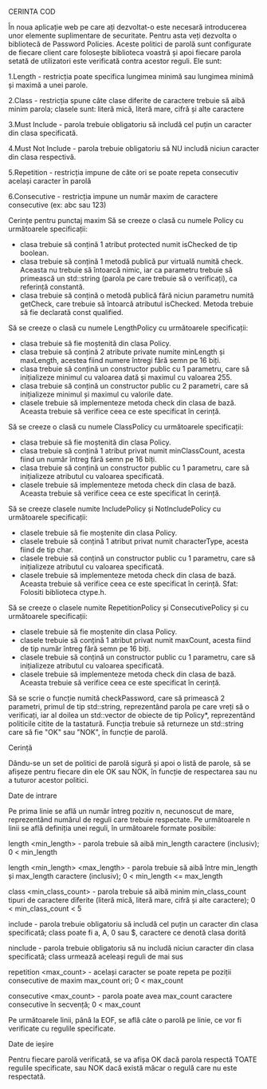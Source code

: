 CERINTA COD

În noua aplicație web pe care ați dezvoltat-o este necesară introducerea unor elemente suplimentare de securitate. Pentru asta veți dezvolta o bibliotecă de Password Policies. 
Aceste politici de parolă sunt configurate de fiecare client care folosește biblioteca voastră și apoi fiecare parola setată de utilizatori este verificată contra acestor reguli. Ele sunt:

1.Length - restricția poate specifica lungimea minimă sau lungimea minimă și maximă a unei parole.

2.Class - restricția spune câte clase diferite de caractere trebuie să aibă minim parola; clasele sunt: literă mică, literă mare, cifră și alte caractere

3.Must Include - parola trebuie obligatoriu să includă cel puțin un caracter din clasa specificată.

4.Must Not Include - parola trebuie obligatoriu să NU includă niciun caracter din clasa respectivă.

5.Repetition - restricția impune de câte ori se poate repeta consecutiv același caracter în parolă

6.Consecutive - restricția impune un număr maxim de caractere consecutive (ex: abc sau 123)

Cerințe pentru punctaj maxim
Să se creeze o clasă cu numele Policy cu următoarele specificații:
- clasa trebuie să conțină 1 atribut protected numit isChecked de tip boolean.
- clasa trebuie să conțină 1 metodă publică pur virtuală numită check. Aceasta nu trebuie să întoarcă nimic, iar ca parametru trebuie să primească un std::string (parola pe care trebuie să o verificați), ca referință constantă.
- clasa trebuie să conțină o metodă publică fără niciun parametru numită getCheck, care trebuie să întoarcă atributul isChecked. Metoda trebuie să fie declarată const qualified.

Să se creeze o clasă cu numele LengthPolicy cu următoarele specificații:
- clasa trebuie să fie moștenită din clasa Policy.
- clasa trebuie să conțină 2 atribute private numite minLength și maxLength, acestea fiind numere întregi fără semn pe 16 biți.
- clasa trebuie să conțină un constructor public cu 1 parametru, care să inițializeze minimul cu valoarea dată și maximul cu valoarea 255.
- clasa trebuie să conțină un constructor public cu 2 parametri, care să inițializeze minimul și maximul cu valorile date.
- clasele trebuie să implementeze metoda check din clasa de bază. Aceasta trebuie să verifice ceea ce este specificat în cerință.

Să se creeze o clasă cu numele ClassPolicy cu următoarele specificații:
- clasa trebuie să fie moștenită din clasa Policy.
- clasa trebuie să conțină 1 atribut privat numit minClassCount, acesta fiind un număr întreg fără semn pe 16 biți.
- clasa trebuie să conțină un constructor public cu 1 parametru, care să inițializeze atributul cu valoarea specificată.
- clasele trebuie să implementeze metoda check din clasa de bază. Aceasta trebuie să verifice ceea ce este specificat în cerință.

Să se creeze clasele numite IncludePolicy și NotIncludePolicy cu următoarele specificații:
- clasele trebuie să fie moștenite din clasa Policy.
- clasele trebuie să conțină 1 atribut privat numit characterType, acesta fiind de tip char.
- clasele trebuie să conțină un constructor public cu 1 parametru, care să inițializeze atributul cu valoarea specificată.
- clasele trebuie să implementeze metoda check din clasa de bază. Aceasta trebuie să verifice ceea ce este specificat în cerință.
Sfat: Folositi biblioteca ctype.h.

Să se creeze o clasele numite RepetitionPolicy și ConsecutivePolicy și  cu următoarele specificații:
- clasele trebuie să fie moștenite din clasa Policy.
- clasele trebuie să conțină 1 atribut privat numit maxCount, acesta fiind de tip număr întreg fără semn pe 16 biți.
- clasele trebuie să conțină un constructor public cu 1 parametru, care să inițializeze atributul cu valoarea specificată.
- clasele trebuie să implementeze metoda check din clasa de bază. Aceasta trebuie să verifice ceea ce este specificat în cerință.

Să se scrie o funcție numită checkPassword, care să primească 2 parametri, primul de tip std::string, reprezentând parola pe care vreți să o verificați, iar al doilea un std::vector de obiecte de tip Policy*, reprezentând politicile citite de la tastatură. 
Funcția trebuie să returneze un std::string care să fie "OK" sau "NOK", în funcție de parolă.

Cerință

Dându-se un set de politici de parolă sigură și apoi o listă de parole, să se afișeze pentru fiecare din ele OK sau NOK, în funcție de respectarea sau nu a tuturor acestor politici.

Date de intrare

Pe prima linie se află un număr întreg pozitiv n, necunoscut de mare, reprezentând numărul de reguli care trebuie respectate. Pe următoarele n linii se află definiția unei reguli, în următoarele formate posibile:

length <min_length> - parola trebuie să aibă min_length caractere (inclusiv); 0 < min_length

length <min_length> <max_length> - parola trebuie să aibă între min_length și max_length caractere (inclusiv); 0 < min_length <= max_length

class <min_class_count> - parola trebuie să aibă minim min_class_count tipuri de caractere diferite (literă mică, literă mare, cifră și alte caractere); 0 < min_class_count < 5

include <class> - parola trebuie obligatoriu să includă cel puțin un caracter din clasa specificată; class poate fi a, A, 0 sau $, caractere ce denotă clasa dorită

ninclude <class> - parola trebuie obligatoriu să nu includă niciun caracter din clasa specificată; class urmează aceleași reguli de mai sus

repetition <max_count> - același caracter se poate repeta pe poziții consecutive de maxim max_count ori; 0 < max_count

consecutive <max_count> - parola poate avea max_count caractere consecutive în secvență; 0 < max_count

Pe următoarele linii, până la EOF, se află câte o parolă pe linie, ce vor fi verificate cu regulile specificate.

Date de ieșire

Pentru fiecare parolă verificată, se va afișa OK dacă parola respectă TOATE regulile specificate, sau NOK dacă există măcar o regulă care nu este respectată.
